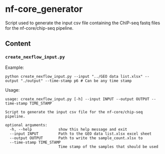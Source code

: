# nf-core_generator
Script used to generate the input csv file containing the ChIP-seq fastq files for the nf-core/chip-seq pipeline.

## Content
### `create_nexflow_input.py`
Example:
```shell script
python create_nexflow_input.py --input "../GEO data list.xlsx" --output "./output" --time-stamp p6 # Can be any time stamp
```

Usage:
```
usage: create_nexflow_input.py [-h] --input INPUT --output OUTPUT --time-stamp TIME_STAMP

Script to generate the input csv file for the nf-core/chip-seq pipeline.

optional arguments:
  -h, --help            show this help message and exit
  --input INPUT         Path to the GEO data list.xlsx excel sheet
  --output OUTPUT       Path to write the sample_count.xlsx to
  --time-stamp TIME_STAMP
                        Time stamp of the samples that should be used

```